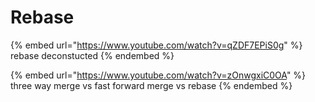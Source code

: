 # Rebase

{% embed url="https://www.youtube.com/watch?v=qZDF7EPiS0g" %}
rebase deconstucted
{% endembed %}



{% embed url="https://www.youtube.com/watch?v=zOnwgxiC0OA" %}
three way merge vs fast forward merge vs rebase
{% endembed %}
